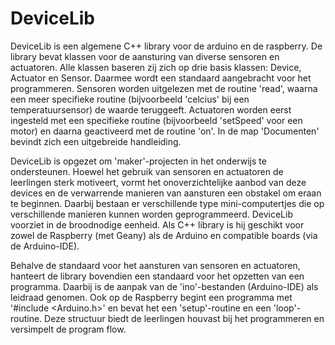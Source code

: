 # DeviceLib

DeviceLib is een algemene C++ library voor de arduino en de raspberry.
De library bevat klassen voor de aansturing van diverse sensoren en actuatoren.
Alle klassen baseren zij zich op drie basis klassen: Device, Actuator en Sensor.
Daarmee wordt een standaard aangebracht voor het programmeren.
Sensoren worden uitgelezen met de routine 'read', waarna een meer specifieke
routine (bijvoorbeeld 'celcius' bij een temperatuursensor) de waarde teruggeeft.
Actuatoren worden eerst ingesteld met een specifieke routine (bijvoorbeeld 'setSpeed'
voor een motor) en daarna geactiveerd met de routine 'on'.
In de map 'Documenten' bevindt zich een uitgebreide handleiding.

DeviceLib is opgezet om 'maker'-projecten in het onderwijs te ondersteunen.
Hoewel het gebruik van sensoren en actuatoren de leerlingen sterk motiveert,
vormt het onoverzichtelijke aanbod van deze devices en de verwarrende
manieren van aansturen een obstakel om eraan te beginnen. Daarbij bestaan er
verschillende type mini-computertjes die op verschillende manieren kunnen worden
geprogrammeerd. DeviceLib voorziet in de broodnodige eenheid. Als C++ library
is hij geschikt voor zowel de Raspberry (met Geany) als de Arduino en compatible
boards (via de Arduino-IDE).

Behalve de standaard voor het aansturen van sensoren en actuatoren, hanteert
de library bovendien een standaard voor het opzetten van een programma.
Daarbij is de aanpak van de 'ino'-bestanden (Arduino-IDE) als leidraad genomen.
Ook op de Raspberry begint een programma met '#include <Arduino.h>' en bevat het
een 'setup'-routine en een 'loop'-routine. Deze structuur biedt de leerlingen
houvast bij het programmeren en versimpelt de program flow.
